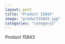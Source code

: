 ```yaml
---
layout: post
title: "Product 15843"
image: "product15843.jpg"
categories: "category1"
---
```

Product 15843

